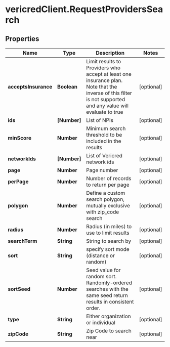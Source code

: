 # vericredClient.RequestProvidersSearch

## Properties
Name | Type | Description | Notes
------------ | ------------- | ------------- | -------------
**acceptsInsurance** | **Boolean** | Limit results to Providers who accept at least one insurance         plan.  Note that the inverse of this filter is not supported and         any value will evaluate to true | [optional] 
**ids** | **[Number]** | List of NPIs | [optional] 
**minScore** | **Number** | Minimum search threshold to be included in the results | [optional] 
**networkIds** | **[Number]** | List of Vericred network ids | [optional] 
**page** | **Number** | Page number | [optional] 
**perPage** | **Number** | Number of records to return per page | [optional] 
**polygon** | **Number** | Define a custom search polygon, mutually exclusive with zip_code search | [optional] 
**radius** | **Number** | Radius (in miles) to use to limit results | [optional] 
**searchTerm** | **String** | String to search by | [optional] 
**sort** | **String** | specify sort mode (distance or random) | [optional] 
**sortSeed** | **Number** | Seed value for random sort. Randomly-ordered searches with the same seed return results in consistent order. | [optional] 
**type** | **String** | Either organization or individual | [optional] 
**zipCode** | **String** | Zip Code to search near | [optional] 


